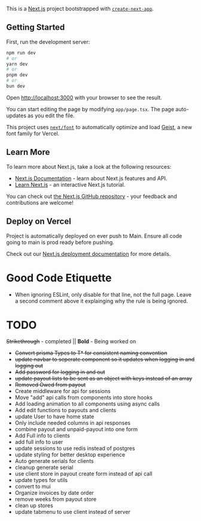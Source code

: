 This is a [Next.js](https://nextjs.org) project bootstrapped with [`create-next-app`](https://nextjs.org/docs/app/api-reference/cli/create-next-app).

## Getting Started

First, run the development server:

```bash
npm run dev
# or
yarn dev
# or
pnpm dev
# or
bun dev
```

Open [http://localhost:3000](http://localhost:3000) with your browser to see the result.

You can start editing the page by modifying `app/page.tsx`. The page auto-updates as you edit the file.

This project uses [`next/font`](https://nextjs.org/docs/app/building-your-application/optimizing/fonts) to automatically optimize and load [Geist](https://vercel.com/font), a new font family for Vercel.

## Learn More

To learn more about Next.js, take a look at the following resources:

- [Next.js Documentation](https://nextjs.org/docs) - learn about Next.js features and API.
- [Learn Next.js](https://nextjs.org/learn) - an interactive Next.js tutorial.

You can check out [the Next.js GitHub repository](https://github.com/vercel/next.js) - your feedback and contributions are welcome!

## Deploy on Vercel

Project is automatically deployed on ever push to Main. Ensure all code going to main is prod ready before pushing.

Check out our [Next.js deployment documentation](https://nextjs.org/docs/app/building-your-application/deploying) for more details.

# Good Code Etiquette

- When ignoring ESLint, only disable for that line, not the full page. Leave a second comment above it explainging why the rule is being ignored.

# TODO

<s>Strikethrough</s> - completed || **Bold** - Being worked on

- <s>Convert prisma Types to T\* for consistent naming convention</s>
- <s>update navbar to seperate component so it updates when logging in and logging out</s>
- <s>Add password for logging in and out</s>
- <s>update payout lists to be sent as an object with keys instead of an array</s>
- <s>Removed Owed from payout</s>
- Create middleware for api for sessions
- Move "add" api calls from components into store hooks
- Add loading animation to all components using async calls
- Add edit functions to payouts and clients
- update User to have home state
- Only include needed columns in api responses
- combine payout and unpaid-payout into one form
- Add Full info to clients
- add full info to user
- update sessions to use redis instead of postgres
- update styling for better desktop experience
- Auto generate serials for clients
- cleanup generate serial
- use client store in payout create form instead of api call
- update types for utils
- convert to mui
- Organize invoices by date order
- remove weeks from payout store
- clean up stores
- update tabmenu to use client instead of server
